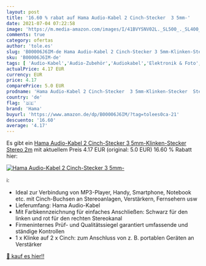 ```yaml
---
layout: post
title: '16.60 % rabat auf Hama Audio-Kabel 2 Cinch-Stecker  3 5mm-'
date: 2021-07-04 07:22:58
image: 'https://m.media-amazon.com/images/I/41BVYSNV02L._SL500_._SL400_.jpg'
comments: true
category: ofertas
author: 'tole.es'
slug: 'B00006J6IM-de Hama Audio-Kabel 2 Cinch-Stecker 3 5mm-Klinken-Stecker...'
sku: 'B00006J6IM-de'
tags: [ 'Audio-Kabel','Audio-Zubehör','Audiokabel','Elektronik & Foto','Fernseher & Heimkino','Heimkino, TV & Video Zubehör','Hifi & Audio','Klinkenkabel','hama', ]
actualPrice: 4.17 EUR
currency: EUR
price: 4.17
comparePrice: 5.0 EUR
prodname: 'Hama Audio-Kabel 2 Cinch-Stecker  3 5mm-Klinken-Stecker  Stereo  2m'
country: 'de'
flag: '🇩🇪'
brand: 'Hama'
buyurl: 'https://www.amazon.de/dp/B00006J6IM/?tag=tolees0ca-21'
descuento: '16.60'
average: '4.17'
---
```


Es gibt ein [Hama Audio-Kabel 2 Cinch-Stecker  3 5mm-Klinken-Stecker  Stereo  2m](https://www.amazon.de/dp/B00006J6IM/?tag=tolees0ca-21) mit aktuellem Preis 4.17 EUR (original: 5.0 EUR) 16.60 % Rabatt hier:

[![Hama Audio-Kabel 2 Cinch-Stecker  3 5mm-](https://m.media-amazon.com/images/I/41BVYSNV02L._SL500_._SL400_.jpg)](https://www.amazon.de/dp/B00006J6IM/?tag=tolees0ca-21)

ℹ️:

- Ideal zur Verbindung von MP3-Player, Handy, Smartphone, Notebook etc. mit Cinch-Buchsen an Stereoanlagen, Verstärkern, Fernsehern usw
- Lieferumfang: Hama Audio-Kabel
- Mit Farbkennzeichnung für einfaches Anschließen: Schwarz für den linken und rot für den rechten Stereokanal
- Firmeninternes Prüf- und Qualitätssiegel garantiert umfassende und ständige Kontrollen
- 1 x Klinke auf 2 x Cinch: zum Anschluss von z. B. portablen Geräten an Verstärker

[🛒 kauf es hier!!](https://www.amazon.de/dp/B00006J6IM/?tag=tolees0ca-21)
